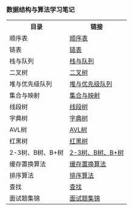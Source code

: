 ### 数据结构与算法学习笔记

<table>
    <tr>
        <th>目录</th>
        <th>链接</th>
    </tr>
    <tr>
        <td>顺序表 </td>
        <td><a href="https://github.com/liumingli2019/DataStructureAndAlgorithm/tree/master/DataStructure/src/stu/edu/DynamicArray">顺序表</a></td>
    </tr>
    <tr>
        <td>链表</td>
        <td><a href="https://github.com/liumingli2019/DataStructureAndAlgorithm/tree/master/DataStructure/src/stu/edu/LinkedList">链表</a></td>
    </tr>
    <tr>
        <td>栈与队列</td>
        <td><a href="https://github.com/liumingli2019/DataStructureAndAlgorithm/tree/master/DataStructure/src/stu/edu/StackAndQueue">栈与队列</a></td>
    </tr>
    <tr>
        <td>二叉树</td>
        <td><a href="https://github.com/liumingli2019/DataStructureAndAlgorithm/tree/master/DataStructure/src/stu/edu/BinaryTree">二叉树</a></td>
    </tr>
    <tr>
        <td>堆与优先级队列</td>
        <td><a href="https://github.com/liumingli2019/DataStructureAndAlgorithm/tree/master/DataStructure/src/stu/edu/HeapAndPriorityQueue">堆与优先级队列</a></td>
    </tr>
    <tr>
        <td>集合与映射</td>
        <td><a href="https://github.com/liumingli2019/DataStructureAndAlgorithm/tree/master/DataStructure/src/stu/edu/SetAndMap">集合与映射</a></td>
    </tr>
    <tr>
        <td>线段树</td>
        <td><a href="https://github.com/liumingli2019/DataStructureAndAlgorithm/tree/master/DataStructure/src/stu/edu/SegmentTree">线段树</a></td>
    </tr>
    <tr>
        <td>字典树</td>
        <td><a href="#">字典树</a></td>
    </tr>
    <tr>
        <td>AVL树</td>
        <td><a href="#">AVL树</a></td>
    </tr>
    <tr>
        <td>红黑树</td>
        <td><a href="#">红黑树</a></td>
    </tr>
    <tr>
        <td>2-3树、B树、B+树</td>
        <td><a href="#">2-3树、B树、B+树</a></td>
    </tr>
    <tr>
        <td>缓存置换算法</td>
        <td><a href="https://github.com/liumingli2019/DataStructureAndAlgorithm/tree/master/DataStructure/src/stu/edu/CacheAlgorithm">缓存置换算法</a></td>
    </tr>
    <tr>
        <td>排序算法</td>
        <td><a href="https://github.com/liumingli2019/DataStructureAndAlgorithm/tree/master/DataStructure/src/stu/edu/Sort">排序算法</a></td>
    </tr>
    <tr>
        <td>查找</td>
        <td><a href="#">查找</a></td>
    </tr>
    <tr>
        <td>面试题集锦</td>
        <td><a href="#">面试题集锦</a></td>
    </tr>
</table>
